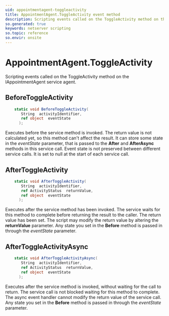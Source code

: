 ```yaml
---
uid: appointmentagent-toggleactivity
title: AppointmentAgent.ToggleActivity event method
description: Scripting events called on the ToggleActivity method on the AppointmentAgent service agent.
so.generated: true
keywords: netserver scripting
so.topic: reference
so.envir: onsite
---
```

# AppointmentAgent.ToggleActivity

Scripting events called on the <see cref='M:IAppointmentAgent.ToggleActivity'>ToggleActivity</see> method on the <see cref='IAppointmentAgent'>IAppointmentAgent</see>  service agent.

## BeforeToggleActivity
```cs
    static void BeforeToggleActivity(
       String  activityIdentifier,
       ref object  eventState
      );
```
Executes before the service method is invoked.
The return value is not calculated yet, so this method can't affect the result.
It can store some state in the *eventState* parameter, that is passed to the **After** and **AfterAsync** methods in this service call.
Event state is not preserved between different service calls. It is set to null at the start of each service call.
## AfterToggleActivity
```cs
    static void AfterToggleActivity(
       String  activityIdentifier,
       ref ActivityStatus  returnValue,
       ref object  eventState
      );
```
Executes after the service method has been invoked. The service waits for this method to complete before returning the result to the caller.
The return value has been set. The script may modify the return value by altering the **returnValue** parameter.
Any state you set in the **Before** method is passed in through the *eventState* parameter.
## AfterToggleActivityAsync
```cs
    static void AfterToggleActivityAsync(
       String  activityIdentifier,
       ref ActivityStatus  returnValue,
       ref object  eventState
      );
```
Executes after the service method is invoked, without waiting for the call to return.
The service call is not blocked waiting for this method to complete.
The async event handler cannot modify the return value of the service call.
Any state you set in the **Before** method is passed in through the *eventState* parameter.

